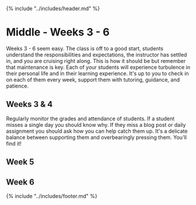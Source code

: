 {% include "../includes/header.md" %}

# Middle - Weeks 3 - 6

Weeks 3 - 6 seem easy. The class is off to a good start, students understand the responsibilities and expectations, the instructor has settled in, and you are cruising right along. This is how it should be but remember that maintenance is key. Each of your students will experience turbulence in their personal life and in their learning experience. It's up to you to check in on each of them every week, support them with tutoring, guidance, and patience.

## Weeks 3 & 4

Regularly monitor the grades and attendance of students. If a student misses a single day you should know why. If they miss a blog post or daily assignment you should ask how you can help catch them up. It's a delicate balance between supporting them and overbearingly pressing them. You'll find it!

## Week 5

## Week 6

{% include "../includes/footer.md" %}